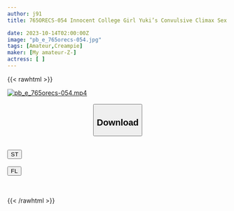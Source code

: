 ```yaml
---
author: j91
title: 765ORECS-054 Innocent College Girl Yuki’s Convulsive Climax Sex That Bugs Her Brain. If You Can Endure The Amazing Technique Of A Handsome AV Actor, You Will Earn 1 Million Yen! Once She Cums, She Mercilessly Cums Raw With A High-Speed Piston!

date: 2023-10-14T02:00:00Z
image: "pb_e_765orecs-054.jpg"
tags: [Amateur,Creampie]
maker: [My amateur-Z-]
actress: [ ]
---
```



{{< rawhtml >}}

<div class="video" data-videoid="VmZYvW2mZXHKvzp">
    <a href="javascript:;">
        <img src="https://my.j91.asia/posts/pb_e_765orecs-054/pb_e_765orecs-054.jpg" width="WIDTH" height="HEIGHT" alt="pb_e_765orecs-054.mp4" loading="lazy">
    </a>
</div>

<script type="text/javascript" src="https://j91.asia/asset/on-demand-st.js"></script>

<br>
  <link rel="stylesheet" href="https://j91.asia/asset/bs5.css">
  
  <center>
  <button class="btn btn-primary" type="button" data-bs-toggle="collapse" data-bs-target=".multi-collapse" aria-expanded="false" aria-controls="multiCollapseExample1 multiCollapseExample2"><h2>Download</h2></button></center>
</p>
<div class="row">
  <div class="col">
    <div class="collapse multi-collapse" id="multiCollapseExample1">
      <div class="card card-body">
	      	      <br>
<div class="buttons">  
<a href="https://streamtape.to/v/VmZYvW2mZXHKvzp"><button class="btn-hover color-3"><i class="fa fa-download"></i> ST</button></a></div>
    </div>
  </div>
</div>
  <div class="col">
    <div class="collapse multi-collapse" id="multiCollapseExample2">
      <div class="card card-body">
	      <br>
<div class="buttons">
    <a href="https://filelions.online/f/35sp2plhw5bt"><button class="btn-hover color-9"><i class="fa fa-download"></i> FL</button></a></div>
<br><br>
      </div>
    </div>
  </div>
</div>

{{< /rawhtml >}}
